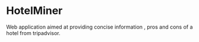 # HotelMiner
Web application aimed at providing concise information , pros and cons of a hotel from tripadvisor.
